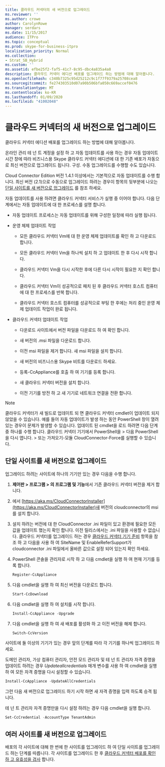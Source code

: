 ```yaml
---
title: 클라우드 커넥터의 새 버전으로 업그레이드
ms.reviewer: ''
ms.author: crowe
author: CarolynRowe
manager: serdars
ms.date: 11/15/2017
audience: ITPro
ms.topic: conceptual
ms.prod: skype-for-business-itpro
localization_priority: Normal
ms.collection:
- Strat_SB_Hybrid
ms.custom: ''
ms.assetid: efbe25f2-faf5-41c7-8c95-dbc4a835a4a8
description: 클라우드 커넥터 에디션 배포를 업그레이드 하는 방법에 대해 알아봅니다.
ms.openlocfilehash: c340b7325c95d25212c9c1f77f9379a25708cea8
ms.sourcegitcommit: fe274303510d07a90b506bfa050c669accef0476
ms.translationtype: MT
ms.contentlocale: ko-KR
ms.lasthandoff: 01/09/2020
ms.locfileid: "41002048"
---
```

# <a name="upgrade-to-a-new-version-of-cloud-connector"></a>클라우드 커넥터의 새 버전으로 업그레이드
 
클라우드 커넥터 에디션 배포를 업그레이드 하는 방법에 대해 알아봅니다.
  
온라인 관리 테 넌 트 계정을 설정 하 고 자동 업데이트를 사용 하는 경우 자동 업데이트 시간 창에 따라 비즈니스용 Skype 클라우드 커넥터 에디션에 대 한 기존 배포가 자동으로 최신 버전으로 업그레이드 됩니다. 구성. 수동 업그레이드를 수행할 수도 있습니다. 
  
Cloud Connector Edition 버전 1.4.1 이상에서는 기본적으로 자동 업데이트를 수행 합니다. 최신 버전 (2.1)으로 수동으로 업그레이드 하려는 경우이 항목의 뒷부분에 나오는 [단일 사이트를 새 버전으로 업그레이드](upgrade-to-a-new-version-of-cloud-connector.md#BKMK_Upgrade) 를 참조 하세요.
  
자동 업데이트를 사용 하려면 클라우드 커넥터 서비스가 실행 중 이어야 합니다. 다음 단계에서는 자동 업데이트에 대 한 프로세스를 설명 합니다.
  
- 자동 업데이트 프로세스는 자동 업데이트를 위해 구성한 일정에 따라 실행 됩니다.
    
- 운영 체제 업데이트 작업
    
  - 모든 클라우드 커넥터 Vm에 대 한 운영 체제 업데이트를 확인 하 고 다운로드 합니다. 
    
  - 모든 클라우드 커넥터 Vm을 하나씩 설치 하 고 업데이트 한 후 다시 시작 합니다.
    
  - 클라우드 커넥터 Vm을 다시 시작한 후에 다른 다시 시작이 필요한 지 확인 합니다.
    
  - 클라우드 커넥터 Vm이 성공적으로 패치 된 후 클라우드 커넥터 호스트 컴퓨터에 대 한 프로세스를 반복 합니다.
    
  - 클라우드 커넥터 호스트 컴퓨터를 성공적으로 부팅 한 후에는 처리 중인 운영 체제 업데이트 작업이 완료 됩니다.
    
- 클라우드 커넥터 업데이트 작업
    
  - 다운로드 사이트에서 버전 파일을 다운로드 하 여 확인 합니다.
    
  - 새 버전의 .msi 파일을 다운로드 합니다. 
    
  - 이전 msi 파일을 제거 합니다. 새 msi 파일을 설치 합니다.
    
  - 새 버전의 비즈니스용 Skype 비트를 다운로드 하세요.
    
  - 등록-CcAppliance를 호출 하 여 기기를 등록 합니다.
    
  - 새 클라우드 커넥터 버전을 설치 합니다.
    
  - 이전 기기를 방전 하 고 새 기기로 네트워크 연결을 전환 합니다.
    
> [!NOTE]
>  클라우드 커넥터가 새 빌드로 업데이트 되 면 클라우드 커넥터 cmdlet이 업데이트 되지 않았을 수 있습니다. 예를 들어 자동 업데이트가 발생 하는 동안 PowerShell 창이 열려 있는 경우이 문제가 발생할 수 있습니다. 업데이트 된 cmdlet을 로드 하려면 다음 단계 중 하나를 수행 합니다. 클라우드 커넥터 기기에서 PowerShell을 > 다음 PowerShell을 다시 엽니다. > 또는 가져오기-모듈 CloudConnector-Force를 실행할 수 있습니다.
  
## <a name="upgrade-a-single-site-to-a-new-version"></a>단일 사이트를 새 버전으로 업그레이드
<a name="BKMK_Upgrade"> </a>

업그레이드 하려는 사이트에 하나의 기기만 있는 경우 다음을 수행 합니다.
  
1. **제어판 \> 프로그램 \> 의 프로그램 및 기능**에서 기존 클라우드 커넥터 버전을 제거 합니다.
    
2. 에서 [https://aka.ms/CloudConnectorInstaller](https://aka.ms/CloudConnectorInstaller)새 버전의 cloudconnector의 msi를 설치 합니다.
    
3. 설치 하려는 버전에 대 한 CloudConnector .ini 파일이 있고 환경에 필요한 모든 값을 업데이트 했는지 확인 합니다. 이전 릴리스에서는 .ini 파일을 사용할 수 없습니다. 클라우드 커넥터를 업그레이드 하는 경우 [클라우드 커넥터 기기 준비](prepare-your-cloud-connector-appliance.md) 항목을 참조 하 고 다음을 사용 하 여 SiteName 및 EnableReferSupport가 cloudconnector .ini 파일에서 올바른 값으로 설정 되어 있는지 확인 하세요.
    
4. PowerShell 콘솔을 관리자로 시작 하 고 다음 cmdlet을 실행 하 여 현재 기기를 등록 합니다.
    
   ```powershell
   Register-CcAppliance
   ```

5. 다음 cmdlet을 실행 하 여 최신 버전을 다운로드 합니다.
    
   ```powershell
   Start-CcDownload
   ```

6. 다음 cmdlet을 실행 하 여 설치를 시작 합니다. 
    
   ```powershell
   Install-CcAppliance -Upgrade
   ```

7. 다음 cmdlet을 실행 하 여 새 배포를 활성화 하 고 이전 버전을 해제 합니다.
    
   ```powershell
   Switch-CcVersion
   ```

사이트에 둘 이상의 기기가 있는 경우 앞의 단계를 따라 각 기기를 하나씩 업그레이드 하세요.
  
도메인 관리자, 가상 컴퓨터 관리자, 안전 모드 관리자 및 테 넌 트 관리자 자격 증명을 업데이트 하려는 경우 _Updateallcredentials_ 매개 변수를 사용 하 여 cmdlet을 실행 하 여 모든 자격 증명을 다시 설정할 수 있습니다.
  
```powershell
Install-CcAppliance -UpdateAllCredentials
```

그런 다음 새 버전으로 업그레이드 하기 시작 하면 새 자격 증명을 입력 하도록 승격 됩니다. 
  
테 넌 트 관리자 자격 증명만을 다시 설정 하려는 경우 다음 cmdlet을 실행 합니다.
  
```powershell
Set-CcCredential -AccountType TenantAdmin
```

## <a name="upgrade-multiple-sites-to-a-new-version"></a>여러 사이트를 새 버전으로 업그레이드
<a name="BKMK_Upgrade"> </a>

배포의 각 사이트에 대해 한 번에 한 사이트를 업그레이드 하 여 단일 사이트를 업그레이드 하는 단계를 따릅니다. 각 사이트를 업그레이드 한 후 [클라우드 커넥터 배포를 확인 하 고 유효성을 검사](validate-your-cloud-connector-deployment.md) 합니다.
  

